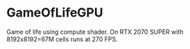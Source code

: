 # GameOfLifeGPU
Game of life using compute shader.
On RTX 2070 SUPER with 8192x8192=67M cells runs at 270 FPS.
